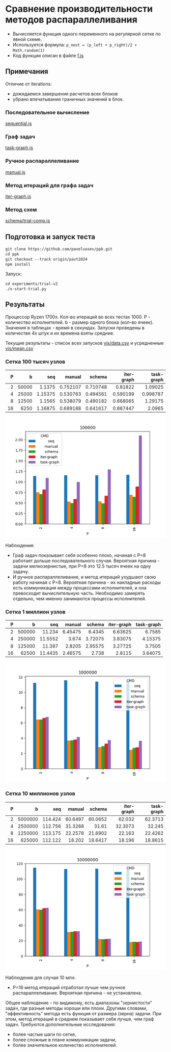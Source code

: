 # Сравнение производительности методов распараллеливания

* Вычисляется функция одного переменного на регулярной сетке по явной схеме.
* Используется формула: `p_next = (p_left + p_right)/2 + Math.random(1)`
* Код функции описан в файле [f.js](f.js)

## Примечания
Отличие от iterations:
- дожидаемся завершения расчетов всех блоков
- убрано впечатывание граничных значений в блок.

### Последовательное вычисление
[sequential.js](sequential.js)

### Граф задач
[task-graph.js](task-graph.js)

### Ручное распараллеливание
[manual.js](manual.js)

### Метод итераций для графа задач
[iter-graph.js](iter-graph.js)

### Метод схем
[schema/trial-comp.js](schema/trial-comp.js)

## Подготовка и запуск теста

```
git clone https://github.com/pavelvasev/ppk.git
cd ppk
git checkout --track origin/pavt2024
npm install
```

Запуск:
```
cd experiments/trial-v2
./x-start-trial.py
```

## Результаты

Процессор Ryzen 1700x.
Кол-во итераций во всех тестах 1000.
P - количество исполнителей.
b - размер одного блока (кол-во ячеек).
Значения в таблицах - время в секундах.
Запуски проведены в количестве 4х штук и их времена взяты средние.

Текущие результаты - список всех запусков [vis/data.csv](vis/data.csv) и усредненные [vis/mean.csv](vis/mean.csv)

### Сетка 100 тысяч узлов

|   P |     b |            seq  |         manual  |         schema  |     iter-graph  |     task-graph  |
|----:|------:|----------------:|----------------:|----------------:|----------------:|----------------:|
|   2 | 50000 |         1.1375  |        0.752107 |        0.710748 |        0.81822  |        1.09025  |
|   4 | 25000 |         1.15375 |        0.530763 |        0.494561 |        0.590199 |        0.998787 |
|   8 | 12500 |         1.1565  |        0.538079 |        0.490182 |        0.668065 |        1.29175  |
|  16 |  6250 |         1.16875 |        0.689188 |        0.641617 |        0.887447 |        2.0965   |

![](vis/100000.png)

Наблюдения:
* Граф задач показывает себя особенно плохо, начиная с P=8 работает дольше последовательного случая. Вероятная причина - задачи мелкозернистые, при P=8 это 12.5 тысяч ячеек на одну задачу.
* И ручное распараллеливание, и метод итераций ухудшают свою работу начиная с P=8.
Вероятная причина - их накладные расходы есть коммуникация между процессами исполнителей, и она превосходит вычислительную часть. Необходимо замерять отдельно, чем именно занимаются процессы исполнителей.

### Сетка 1 миллион узлов

|   P |      b |            seq  |         manual  |         schema  |     iter-graph  |     task-graph  |
|----:|-------:|----------------:|----------------:|----------------:|----------------:|----------------:|
|   2 | 500000 |         11.234  |         6.45475 |         6.4345  |         6.63625 |         6.7585  |
|   4 | 250000 |         11.5552 |         3.674   |         3.72075 |         3.83075 |         4.15375 |
|   8 | 125000 |         11.397  |         2.8205  |         2.95575 |         3.27725 |         3.7505  |
|  16 |  62500 |         11.4435 |         2.46575 |         2.738   |         2.8115  |         3.64075 |

![](vis/1000000.png)

### Сетка 10 миллионов узлов

|   P |       b |            seq  |         manual  |         schema  |     iter-graph  |     task-graph  |
|----:|--------:|----------------:|----------------:|----------------:|----------------:|----------------:|
|   2 | 5000000 |         114.424 |         60.6497 |         60.0652 |         62.032  |         62.3713 |
|   4 | 2500000 |         112.756 |         31.3268 |         31.61   |         32.3073 |         32.245  |
|   8 | 1250000 |         113.175 |         22.2578 |         21.6902 |         22.163  |         22.4262 |
|  16 |  625000 |         112.122 |         18.202  |         18.6417 |         18.196  |         18.8615 |

![](vis/10000000.png)

Наблюдения для случая 10 млн:
* P=16 метод итераций отработал лучше чем ручное распараллеливание. Вероятная причина - не установлена.

Общее наблюдение - по видимому, есть диапазоны "зернистости" задач, где разные методы хороши или плохи. Другими словами, "эффективность" метода есть функция от размера (зерна) задачи.
При этом, метод итераций в среднем показывает себя лучше, чем граф задач.
Требуются дополнительные исследования:
- более частые шаги по сетке,
- более сложные в плане коммуникации задачи,
- более значительное количество исполнителей.

